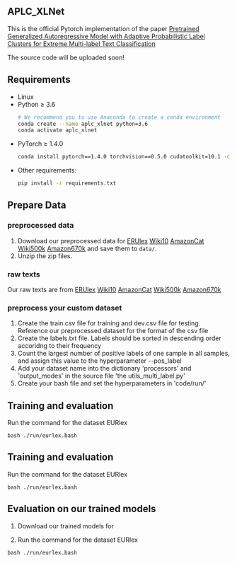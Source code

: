 ## APLC_XLNet

This is the official Pytorch implementation of the paper [Pretrained Generalized Autoregressive Model with Adaptive Probabilistic Label Clusters for Extreme Multi-label Text Classification](http://arxiv.org/abs/2007.02439)


The source code will be uploaded soon!

## Requirements
* Linux
* Python ≥ 3.6
    ```bash
    # We recommend you to use Anaconda to create a conda environment 
    conda create --name aplc_xlnet python=3.6
    conda activate aplc_xlnet
    ```
* PyTorch ≥ 1.4.0
    ```bash
    conda install pytorch==1.4.0 torchvision==0.5.0 cudatoolkit=10.1 -c pytorch
    ```
* Other requirements:
    ```bash
    pip install -r requirements.txt
    ```
## Prepare Data

### preprocessed data

1. Download our preprocessed data for [ERUlex](https) [Wiki10](https:) [AmazonCat](https:) [Wiki500k](https:) [Amazon670k](https:) and save them to `data/`.
2. Unzip the zip files.

### raw texts
Our raw texts are from [ERUlex](https:) [Wiki10](https:) [AmazonCat](https:) [Wiki500k](https:) [Amazon670k](https:)

### preprocess your custom dataset
1. Create the train.csv file for training and dev.csv file for testing. Reference our preprocessed dataset for the format of the csv file
2. Create the labels.txt file. Labels should be sorted in descending order accoridng to their frequency
3. Count the largest number of positive labels of one sample in all samples, and assign this value to the hyperparameter --pos_label
4. Add your dataset name into the dictionary 'processors' and 'output_modes' in the source file 'the utils_multi_label.py'
5. Create your bash file and set the hyperparameters in 'code/run/'

## Training and evaluation
Run the command for the dataset EURlex
```
bash ./run/eurlex.bash
```
## Training and evaluation
Run the command for the dataset EURlex
```
bash ./run/eurlex.bash
```
## Evaluation on our trained models
1. Download our trained models for 

2. Run the command for the dataset EURlex
```
bash ./run/eurlex.bash
```
